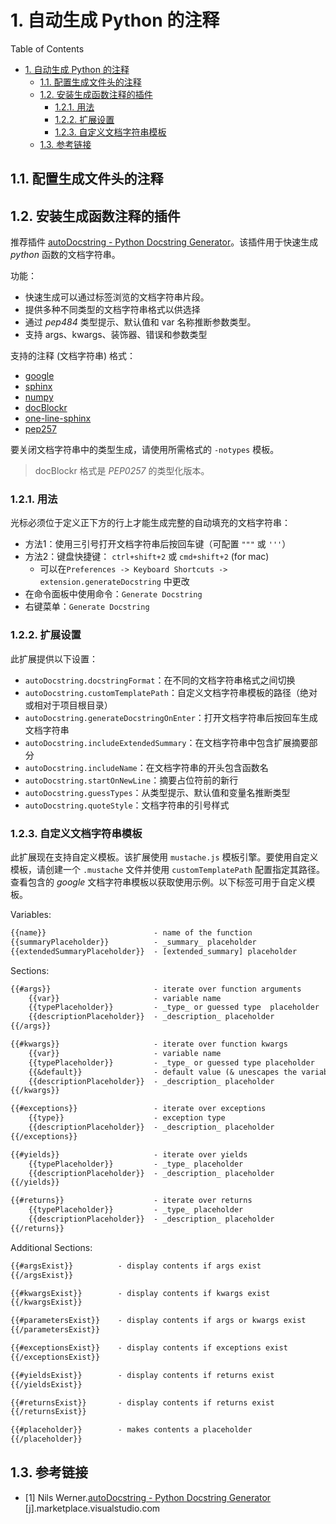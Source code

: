 # 1. 自动生成 Python 的注释

Table of Contents

- [1. 自动生成 Python 的注释](#1-自动生成-python-的注释)
  - [1.1. 配置生成文件头的注释](#11-配置生成文件头的注释)
  - [1.2. 安装生成函数注释的插件](#12-安装生成函数注释的插件)
    - [1.2.1. 用法](#121-用法)
    - [1.2.2. 扩展设置](#122-扩展设置)
    - [1.2.3. 自定义文档字符串模板](#123-自定义文档字符串模板)
  - [1.3. 参考链接](#13-参考链接)

## 1.1. 配置生成文件头的注释

## 1.2. 安装生成函数注释的插件

推荐插件 [autoDocstring - Python Docstring Generator](https://marketplace.visualstudio.com/items?itemName=njpwerner.autodocstring)。该插件用于快速生成 *python* 函数的文档字符串。

功能：

- 快速生成可以通过标签浏览的文档字符串片段。
- 提供多种不同类型的文档字符串格式以供选择
- 通过 *pep484* 类型提示、默认值和 var 名称推断参数类型。
- 支持 args、kwargs、装饰器、错误和参数类型

支持的注释 (文档字符串) 格式：

- [google](https://github.com/NilsJPWerner/autoDocstring/blob/HEAD/docs/google.md)
- [sphinx](https://github.com/NilsJPWerner/autoDocstring/blob/HEAD/docs/sphinx.md)
- [numpy](https://github.com/NilsJPWerner/autoDocstring/blob/HEAD/docs/numpy.md)
- [docBlockr](https://github.com/NilsJPWerner/autoDocstring/blob/HEAD/docs/docblockr.md)
- [one-line-sphinx](https://github.com/NilsJPWerner/autoDocstring/blob/HEAD/docs/one-line-sphinx.md)
- [pep257](https://github.com/NilsJPWerner/autoDocstring/blob/HEAD/docs/pep257.md)

要关闭文档字符串中的类型生成，请使用所需格式的 `-notypes` 模板。

> docBlockr 格式是 *PEP0257* 的类型化版本。

### 1.2.1. 用法

光标必须位于定义正下方的行上才能生成完整的自动填充的文档字符串：

- 方法1：使用三引号打开文档字符串后按回车键（可配置 `"""` 或 `'''`）
- 方法2：键盘快捷键： `ctrl+shift+2` 或 `cmd+shift+2` (for mac)
  - 可以在`Preferences -> Keyboard Shortcuts -> extension.generateDocstring` 中更改
- 在命令面板中使用命令：`Generate Docstring`
- 右键菜单：`Generate Docstring`

### 1.2.2. 扩展设置

此扩展提供以下设置：

- `autoDocstring.docstringFormat`：在不同的文档字符串格式之间切换
- `autoDocstring.customTemplatePath`：自定义文档字符串模板的路径（绝对或相对于项目根目录）
- `autoDocstring.generateDocstringOnEnter`：打开文档字符串后按回车生成文档字符串
- `autoDocstring.includeExtendedSummary`：在文档字符串中包含扩展摘要部分
- `autoDocstring.includeName`：在文档字符串的开头包含函数名
- `autoDocstring.startOnNewLine`：摘要占位符前的新行
- `autoDocstring.guessTypes`：从类型提示、默认值和变量名推断类型
- `autoDocstring.quoteStyle`：文档字符串的引号样式

### 1.2.3. 自定义文档字符串模板

此扩展现在支持自定义模板。该扩展使用 `mustache.js` 模板引擎。要使用自定义模板，请创建一个 `.mustache` 文件并使用 `customTemplatePath` 配置指定其路径。查看包含的 *google* 文档字符串模板以获取使用示例。以下标签可用于自定义模板。

Variables:

```txt
{{name}}                        - name of the function
{{summaryPlaceholder}}          - _summary_ placeholder
{{extendedSummaryPlaceholder}}  - [extended_summary] placeholder
```

Sections:

```txt
{{#args}}                       - iterate over function arguments
    {{var}}                     - variable name
    {{typePlaceholder}}         - _type_ or guessed type  placeholder
    {{descriptionPlaceholder}}  - _description_ placeholder
{{/args}}

{{#kwargs}}                     - iterate over function kwargs
    {{var}}                     - variable name
    {{typePlaceholder}}         - _type_ or guessed type placeholder
    {{&default}}                - default value (& unescapes the variable)
    {{descriptionPlaceholder}}  - _description_ placeholder
{{/kwargs}}

{{#exceptions}}                 - iterate over exceptions
    {{type}}                    - exception type
    {{descriptionPlaceholder}}  - _description_ placeholder
{{/exceptions}}

{{#yields}}                     - iterate over yields
    {{typePlaceholder}}         - _type_ placeholder
    {{descriptionPlaceholder}}  - _description_ placeholder
{{/yields}}

{{#returns}}                    - iterate over returns
    {{typePlaceholder}}         - _type_ placeholder
    {{descriptionPlaceholder}}  - _description_ placeholder
{{/returns}}
```

Additional Sections:

```txt
{{#argsExist}}          - display contents if args exist
{{/argsExist}}

{{#kwargsExist}}        - display contents if kwargs exist
{{/kwargsExist}}

{{#parametersExist}}    - display contents if args or kwargs exist
{{/parametersExist}}

{{#exceptionsExist}}    - display contents if exceptions exist
{{/exceptionsExist}}

{{#yieldsExist}}        - display contents if returns exist
{{/yieldsExist}}

{{#returnsExist}}       - display contents if returns exist
{{/returnsExist}}

{{#placeholder}}        - makes contents a placeholder
{{/placeholder}}
```

## 1.3. 参考链接

- [1] Nils Werner.[autoDocstring - Python Docstring Generator](https://marketplace.visualstudio.com/items?itemName=njpwerner.autodocstring) [j].marketplace.visualstudio.com

